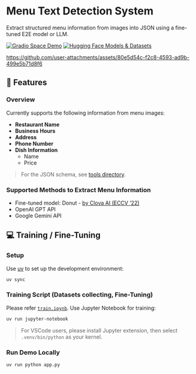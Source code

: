 # Menu Text Detection System

Extract structured menu information from images into JSON using a fine-tuned E2E model or LLM.  

[![Gradio Space Demo](https://img.shields.io/badge/GradioSpace-Demo-important?logo=huggingface)](https://huggingface.co/spaces/ryanlinjui/menu-text-detection)
[![Hugging Face Models & Datasets](https://img.shields.io/badge/HuggingFace-Models_&_Datasets-important?logo=huggingface)](https://huggingface.co/collections/ryanlinjui/menu-text-detection-670ccf527626bb004bbfb39b)

https://github.com/user-attachments/assets/80e5d54c-f2c8-4593-ad9b-499e5b71d8f6

## 🚀 Features
### Overview
Currently supports the following information from menu images:

- **Restaurant Name**  
- **Business Hours**  
- **Address**  
- **Phone Number**
- **Dish Information**
  - Name  
  - Price  

> For the JSON schema, see [tools directory](./tools).

### Supported Methods to Extract Menu Information
- Fine-tuned model: Donut - [by Clova AI (ECCV ’22)](https://github.com/clovaai/donut)
- OpenAI GPT API  
- Google Gemini API

## 💻 Training / Fine-Tuning
### Setup
Use [uv](https://github.com/astral-sh/uv) to set up the development environment:

```bash
uv sync
```

### Training Script (Datasets collecting, Fine-Tuning)
Please refer [`train.ipynb`](./train.ipynb). Use Jupyter Notebook for training:

```bash
uv run jupyter-notebook
```

> For VSCode users, please install Jupyter extension, then select `.venv/bin/python` as your kernel.

### Run Demo Locally
```bash
uv run python app.py
```
